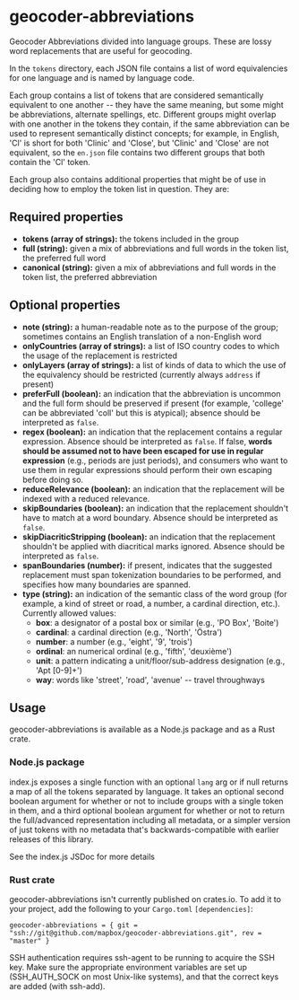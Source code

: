 # geocoder-abbreviations

Geocoder Abbreviations divided into language groups. These are lossy word
replacements that are useful for geocoding.

In the `tokens` directory, each JSON file contains a list of word equivalencies
for one language and is named by language code.

Each group contains a list of tokens that are considered semantically equivalent
to one another -- they have the same meaning, but some might be abbreviations,
alternate spellings, etc. Different groups might overlap with one another in the
tokens they contain, if the same abbreviation can be used to represent
semantically distinct concepts; for example, in English, 'Cl' is short for both
'Clinic' and 'Close', but 'Clinic' and 'Close' are not equivalent, so the
`en.json` file contains two different groups that both contain the 'Cl' token.

Each group also contains additional properties that might be of use in deciding
how to employ the token list in question. They are:

## Required properties
* **tokens (array of strings):** the tokens included in the group
* **full (string):** given a mix of abbreviations and full words in the token
    list, the preferred full word
* **canonical (string):** given a mix of abbreviations and full words in the
    token list, the preferred abbreviation

## Optional properties
* **note (string):** a human-readable note as to the purpose of the group;
    sometimes contains an English translation of a non-English word
* **onlyCountries (array of strings):** a list of ISO country codes to which the
    usage of the replacement is restricted
* **onlyLayers (array of strings):** a list of kinds of data to which the use of
    the equivalency should be restricted (currently always `address` if present)
* **preferFull (boolean):** an indication that the abbreviation is uncommon and
    the full form should be preserved if present (for example, 'college' can be
    abbreviated 'coll' but this is atypical); absence should be interpreted as
    `false`.
* **regex (boolean):** an indication that the replacement contains a regular
    expression. Absence should be interpreted as `false`. If false, **words should
    be assumed not to have been escaped for use in regular expression** (e.g.,
    periods are just periods), and consumers who want to use them in regular
    expressions should perform their own escaping before doing so.
* **reduceRelevance (boolean):** an indication that the replacement will be indexed
    with a reduced relevance.
* **skipBoundaries (boolean):** an indication that the replacement shouldn't
    have to match at a word boundary. Absence should be interpreted as `false`.
* **skipDiacriticStripping (boolean):** an indication that the replacement
    shouldn't be applied with diacritical marks ignored. Absence should be
    interpreted as `false`.
* **spanBoundaries (number):** if present, indicates that the suggested
    replacement must span tokenization boundaries to be performed, and specifies
    how many boundaries are spanned.
* **type (string):** an indication of the semantic class of the word group (for
    example, a kind of street or road, a number, a cardinal direction, etc.).
    Currently allowed values:
    * **box**: a designator of a postal box or similar (e.g., 'PO Box', 'Boite')
    * **cardinal**: a cardinal direction (e.g., 'North', 'Östra')
    * **number**: a number (e.g., 'eight', '9', 'trois')
    * **ordinal**: an numerical ordinal (e.g., 'fifth', 'deuxième')
    * **unit**: a pattern indicating a unit/floor/sub-address designation (e.g.,
        'Apt [0-9]+')
    * **way**: words like 'street', 'road', 'avenue' -- travel throughways

## Usage

geocoder-abbreviations is available as a Node.js package and as a Rust crate.

### Node.js package

index.js exposes a single function with an optional `lang` arg or if null
returns a map of all the tokens separated by language. It takes an optional
second boolean argument for whether or not to include groups with a single
token in them, and a third optional boolean argument for whether or not to
return the full/advanced representation including all metadata, or a simpler
version of just tokens with no metadata that's backwards-compatible with earlier
releases of this library.

See the index.js JSDoc for more details

### Rust crate

geocoder-abbreviations isn't currently published on crates.io. To add it to your
project, add the following to your `Cargo.toml` `[dependencies]`:

```
geocoder-abbreviations = { git = "ssh://git@github.com/mapbox/geocoder-abbreviations.git", rev = "master" }
```

SSH authentication requires ssh-agent to be running to acquire the SSH key. Make sure the appropriate environment variables are set up (SSH_AUTH_SOCK on most Unix-like systems), and that the correct keys are added (with ssh-add).
